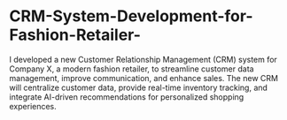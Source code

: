 # CRM-System-Development-for-Fashion-Retailer-
I developed a new Customer Relationship Management (CRM) system for Company X, a modern fashion retailer, to streamline customer data management, improve communication, and enhance sales. The new CRM will centralize customer data, provide real-time inventory tracking, and integrate AI-driven recommendations for personalized shopping experiences.
